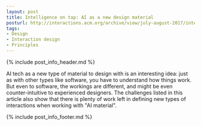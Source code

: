 ```yaml
---
layout: post
title: Intelligence on tap: AI as a new design material
posturl: http://interactions.acm.org/archive/view/july-august-2017/intelligence-on-tap#new_tab
tags:
- Design
- Interaction design
- Principles
---
```


{% include post_info_header.md %}

AI tech as a new type of material to design with is an interesting idea: just as with other types like software, you have to understand how things work. But even to software, the workings are different, and might be even counter-intuitive to experienced designers. The challenges listed in this article also show that there is plenty of work left in defining new types of interactions when working with "AI material".

{% include post_info_footer.md %}
